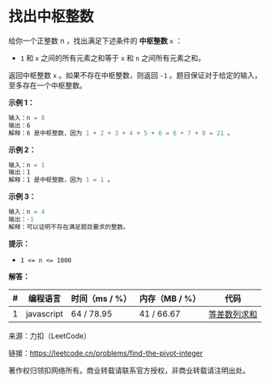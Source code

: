 # 找出中枢整数

给你一个正整数 n ，找出满足下述条件的 **中枢整数** `x` ：

- `1` 和 `x` 之间的所有元素之和等于 `x` 和 `n` 之间所有元素之和。

返回中枢整数 `x` 。如果不存在中枢整数，则返回 `-1` 。题目保证对于给定的输入，至多存在一个中枢整数。

**示例 1：**

``` javascript
输入：n = 8
输出：6
解释：6 是中枢整数，因为 1 + 2 + 3 + 4 + 5 + 6 = 6 + 7 + 8 = 21 。
```

**示例 2：**

``` javascript
输入：n = 1
输出：1
解释：1 是中枢整数，因为 1 = 1 。
```

**示例 3：**

``` javascript
输入：n = 4
输出：-1
解释：可以证明不存在满足题目要求的整数。
```

**提示：**

- `1 <= n <= 1000`

**解答：**

**#**|**编程语言**|**时间（ms / %）**|**内存（MB / %）**|**代码**
--|--|--|--|--
1|javascript|64 / 78.95|41 / 66.67|[等差数列求和](./javascript/ac_v1.js)

来源：力扣（LeetCode）

链接：https://leetcode.cn/problems/find-the-pivot-integer

著作权归领扣网络所有。商业转载请联系官方授权，非商业转载请注明出处。
